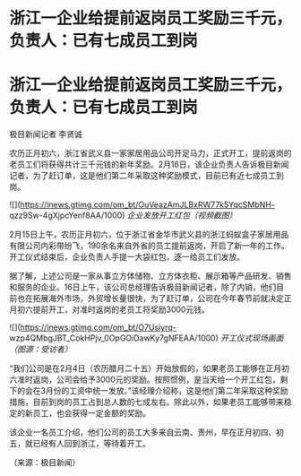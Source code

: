 # 浙江一企业给提前返岗员工奖励三千元，负责人：已有七成员工到岗

# 浙江一企业给提前返岗员工奖励三千元，负责人：已有七成员工到岗

极目新闻记者 李贤诚

农历正月初六，浙江省武义县一家家居用品公司开足马力，正式开工，提前返岗的老员工们将获得共计三千元钱的新年奖励。2月16日，该企业负责人告诉极目新闻记者，为了赶订单，这是他们第二年采取这种奖励模式，目前已有近七成员工到岗。

![](https://inews.gtimg.com/om_bt/OuVeazAmJLBxRW77k5YqcSMbNH-
qzz9Sw-4gXjpcYenf8AA/1000) _企业发放开工红包（视频截图）_

2月15日上午，农历正月初六，位于浙江省金华市武义县的浙江蚂蚁盒子家居用品有限公司内彩带纷飞，190余名来自外省的员工提前返岗，开启了新一年的工作。开工仪式结束后，企业负责人手提一大袋红包，逐一给员工们发放。

据了解，上述公司是一家从事立方体储物、立方体衣柜、展示箱等产品研发、销售和服务的企业。16日上午，该公司总经理告诉极目新闻记者，除了内销，他们目前也在拓展海外市场，外贸增长量很快，为了赶订单，公司在今年春节前就决定正月初六提前开工，对准时返岗的老员工将奖励3000元钱。

![](https://inews.gtimg.com/om_bt/O7Usiyrq-
wzp4QMbgJBT_CokHPjv_0OpGOiDawKy7gNFEAA/1000) _开工仪式现场画面（图源：受访者）_

“我们公司是在2月4日（农历腊月二十五）开始放假的，如果老员工能够在正月初六准时返岗，公司会给予3000元的奖励。按照惯例，是当天给一个开工红包，剩下的会在3月份的工资中统一发放。”该经理介绍称，这是他们第二年采取这种奖励措施，目前到岗的员工占到总人数的七成左右。除此以外，如果老员工能够带来稳定的新员工，也会获得一定金额的奖励。

该企业一名员工介绍，他们公司的员工大多来自云南、贵州，早在正月初四、初五，就已经有人回到浙江，等待着开工。

（来源：极目新闻）

